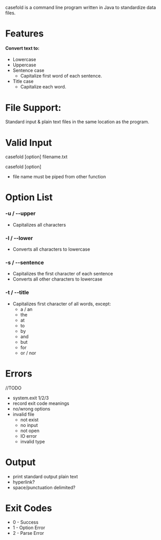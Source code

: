 casefold is a command line program written in Java to standardize data files.

# Features

#### Convert text to:

* Lowercase
* Uppercase
* Sentence case
  - Capitalize first word of each sentence.
* Title case
  - Capitalize each word.

# File Support:
Standard input & plain text files in the same location as the program.

# Valid Input
casefold [option] filename.txt

casefold [option]
  * file name must be piped from other function

# Option List

### -u / --upper

* Capitalizes all characters

### -l / --lower

* Converts all characters to lowercase

### -s / --sentence

* Capitalizes the first character of each sentence
* Converts all other characters to lowercase

### -t / --title

* Capitalizes first character of all words, except:
  * a / an
  * the
  * at
  * to
  * by
  * and
  * but
  * for
  * or / nor

# Errors
//TODO

* system.exit 1/2/3
* record exit code meanings
* no/wrong options
* invalid file
  * not exist
  * no input
  * not open
  * IO error
  * invalid type

# Output
  * print standard output plain text
  * hyperlink?
  * space/punctuation delimited?

# Exit Codes
* 0 - Success
* 1 - Option Error
* 2 - Parse Error